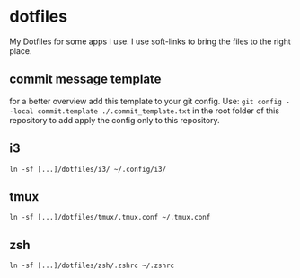 # dotfiles
My Dotfiles for some apps I use. I use soft-links to bring the files to the right place.


## commit message template
for a better overview add this template to your git config.
Use:	```
	git config --local commit.template ./.commit_template.txt
	``` 
in the root folder of this repository to add apply the config only to this repository.

## i3
```
ln -sf [...]/dotfiles/i3/ ~/.config/i3/
```

## tmux
```
ln -sf [...]/dotfiles/tmux/.tmux.conf ~/.tmux.conf
```
## zsh
```
ln -sf [...]/dotfiles/zsh/.zshrc ~/.zshrc
```
